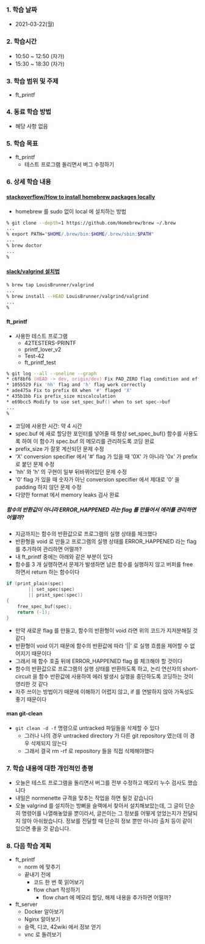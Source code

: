 ### 1. 학습 날짜

- 2021-03-22(월)

### 2. 학습시간

- 10:50 ~ 12:50 (자가)
- 15:30 ~ 18:30 (자가)

### 3. 학습 범위 및 주제

- ft\_printf

### 4. 동료 학습 방법

- 해당 사항 없음

### 5. 학습 목표

- ft\_printf
  - 테스트 프로그램 돌리면서 버그 수정하기

### 6. 상세 학습 내용

#### [stackoverflow/How to install homebrew packages locally](https://stackoverflow.com/questions/35775102/how-to-install-homebrew-packages-locally)

- homebrew 를 sudo 없이 local 에 설치하는 방법

```zsh
% git clone --depth=1 https://github.com/Homebrew/brew ~/.brew
...
% export PATH="$HOME/.brew/bin:$HOME/.brew/sbin:$PATH"
...
% brew doctor
...
%
```

#### [slack/valgrind 설치법](https://42born2code.slack.com/archives/CU6MU5TB7/p1615888047040900)

```zsh
% brew tap LouisBrunner/valgrind
...
% brew install --HEAD LouisBrunner/valgrind/valgrind
...
%
```

#### ft\_printf

- 사용한 테스트 프로그램
  - 42TESTERS-PRINTF
  - printf\_lover\_v2
  - Test-42
  - ft\_printf\_test

```zsh
% git log --all --oneline --graph
* c6f8bf6 (HEAD -> dev, origin/dev) Fix PAD_ZERO flag condition and effect
* 1055529 Fix 'hh' flag and 'h' flag work correctly
* ade475a Fix to prefix 0X when '#' flaged 'X'
* 435b1bb Fix prefix_size miscalculation
* e69bcc5 Modify to use set_spec_buf() when to set spec->buf
...
%
```

- 코딩에 사용한 시간: 약 4 시간
- spec.buf 에 새로 할당한 포인터를 넣어줄 때 항상 set\_spec\_buf() 함수를 사용도록 하여 이 함수가 spec.buf 의 메모리를 관리하도록 코딩 완료
- prefix\_size 가 잘못 계산되던 문제 수정
- 'X' conversion specifier 에서 '#' flag 가 있을 때 '0X' 가 아니라 '0x' 가 prefix 로 붙던 문제 수정
- 'hh' 와 'h' 의 구현이 일부 뒤바뀌어있던 문제 수정
- '0' flag 가 있을 때 숫자가 아닌 conversion specifier 에서 제대로 '0' 을 padding 하지 않던 문제 수정
- 다양한 format 에서 memory leaks 검사 완료

##### 함수의 반환값이 아니라 ERROR\_HAPPENED 라는 flag 를 만들어서 에러를 관리하면 어떨까?

- 지금까지는 함수의 반환값으로 프로그램의 실행 상태를 체크했다
- 반환형을 void 로 만들고 프로그램의 실행 상태를 ERROR\_HAPPENED 라는 flag 를 추가하여 관리하면 어떨까?
- 내 ft\_printf 중에는 아래와 같은 부분이 있다
- 함수를 3 개 실행하면서 문제가 발생하면 남은 함수를 실행하지 않고 버퍼를 free 하면서 return 하는 함수이다

```c
if (print_plain(spec)
        || set_spec(spec)
        || print_spec(spec))
{
    free_spec_buf(spec);
    return (-1);
}
```

- 만약 새로운 flag 를 만들고, 함수의 반환형이 void 라면 위의 코드가 지저분해질 것 같다
- 반환형이 void 이기 때문에 함수의 반환값에 따라 '||' 로 실행 흐름을 제어할 수 없어지기 때문이다
- 그래서 매 함수 호출 뒤에 ERROR\_HAPPENED flag 를 체크해야 할 것이다
- 함수의 반환값으로 프로그램의 실행 상태를 반환하도록 하고, 논리 연산자의 short-circuit 을 함수 반환값에 사용하여 에러 발생시 실행을 중단하도록 코딩하는 것이 영리한 것 같다
- 자주 쓰이는 방법이기 때문에 이해하기 어렵지 않고, if 를 연발하지 않아 가독성도 좋기 때문이다

#### man git-clean

- `git clean -d -f` 명령으로 untracked 파일들을 삭제할 수 있다
  - 그러나 나의 경우 untracked directory 가 다른 git repository 였는데 이 경우 삭제되지 않는다
  - 그래서 결국 rm -rf 로 repository 들을 직접 삭제해야했다

### 7. 학습 내용에 대한 개인적인 총평

- 오늘은 테스트 프로그램을 돌리면서 버그를 전부 수정하고 메모리 누수 검사도 했습니다
- 내일은 normenette 규격을 맞추는 작업을 하면 될것 같습니다
- 오늘 valgrind 를 설치하는 방뻐을 슬랙에서 찾아서 설치해보았는데, 그 글이 단순히 명령어를 나열해놓았을 뿐이라서, 글쓴이는 그 정보를 어떻게 얻었는지가 전달되지 않아 아쉬웠습니다. 정보를 전달할 때 단순히 정보 뿐만 아니라 출처 등이 같이 있으면 좋을 것 같습니다.

### 8. 다음 학습 계획

- ft\_printf
  - norm 에 맞추기
  - 끝내기 전에 
    - 코드 한 번 쭉 읽어보기
    - flow chart 작성하기 
      - flow chart 에 메모리 할당, 해제 내용을 추가하면 어떨까?
- ft\_server
  - Docker 알아보기
  - Nginx 알아보기 
  - 슬랙, 디코, 42wiki 에서 정보 얻기
  - vnc 로 돌려보기
